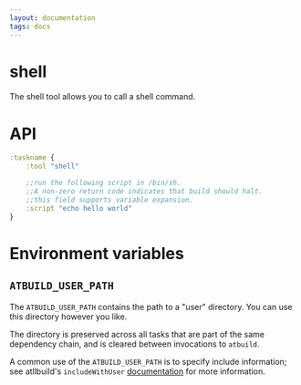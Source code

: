 ```yaml
---
layout: documentation
tags: docs
---
```


# shell

The shell tool allows you to call a shell command.

# API

```clojure
:taskname {
    :tool "shell"

    ;;run the following script in /bin/sh.
    ;;A non-zero return code indicates that build should halt.
    ;;this field supports variable expansion.
    :script "echo hello world"
}
```

# Environment variables
 
## `ATBUILD_USER_PATH`
 
The `ATBUILD_USER_PATH` contains the path to a "user" directory.  You can use this directory however you like.
 
The directory is preserved across all tasks that are part of the same dependency chain, and is cleared between invocations to `atbuild`.
 
A common use of the `ATBUILD_USER_PATH` is to specify include information; see atllbuild's `includeWithUser` [documentation](/docs/atllbuild.md) for more information.
